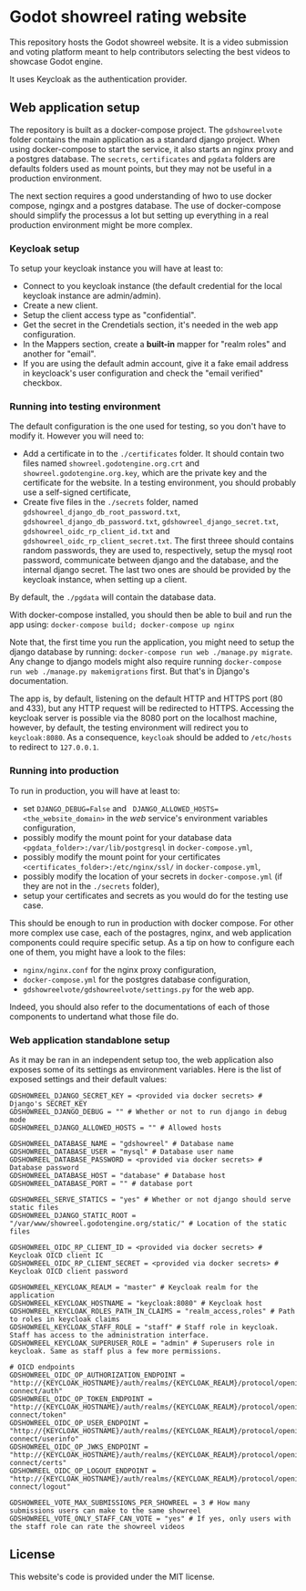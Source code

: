# Godot showreel rating website

This repository hosts the Godot showreel website. It is a video submission and
voting platform meant to help contributors selecting the best videos to
showcase Godot engine.

It uses Keycloak as the authentication provider.

## Web application setup

The repository is built as a docker-compose project. The `gdshowreelvote`
folder contains the main application as a standard django project. When using
docker-compose to start the service, it also starts an nginx proxy and a
postgres database. The `secrets`, `certificates` and `pgdata` folders are
defaults folders used as mount points, but they may not be useful in a
production environment.

The next section requires a good understanding of hwo to use docker compose,
ngingx and a postgres database. The use of docker-compose should simplify the
processus a lot but setting up everything in a real production environment
might be more complex.

### Keycloak setup

To setup your keycloak instance you will have at least to:
- Connect to you keycloak instance (the default credential for the local
  keycloak instance are admin/admin).
- Create a new client.
- Setup the client access type as "confidential".
- Get the secret in the Crendetials section, it's needed in the web app
  configuration.
- In the Mappers section, create a **built-in** mapper for "realm roles" and
  another for "email".
- If you are using the default admin account, give it a fake email address in
  keycloack's user configuration and check the "email verified" checkbox.

### Running into testing environment

The default configuration is the one used for testing, so you don't have to
modify it. However you will need to:
- Add a certificate in to the `./certificates` folder. It should contain two
 files named `showreel.godotengine.org.crt` and `showreel.godotengine.org.key`,
 which are the private key and the certificate for the website. In a testing
 environment, you should probably use a self-signed certificate,
- Create five files in the `./secrets` folder, named
  `gdshowreel_django_db_root_password.txt`,
  `gdshowreel_django_db_password.txt`, `gdshowreel_django_secret.txt`,
  `gdshowreel_oidc_rp_client_id.txt` and
  `gdshowreel_oidc_rp_client_secret.txt`. The first threee should contains
  random passwords, they are used to, respectively, setup the mysql root
  password, communicate between django and the database, and the internal
  django secret. The last two ones are should be provided by the keycloak
  instance, when setting up a client.

By default, the `./pgdata` will contain the database data.

With docker-compose installed, you should then be able to buil and run the
app using: `docker-compose build; docker-compose up nginx`

Note that, the first time you run the application, you might need to setup the
django database by running: `docker-compose run web ./manage.py migrate`. Any
change to django models might also require running `docker-compose run web
./manage.py makemigrations` first. But that's in Django's documentation.

The app is, by default, listening on the default HTTP and HTTPS port (80 and
433), but any HTTP request will be redirected to HTTPS. Accessing the keycloak
server is possible via the 8080 port on the localhost machine, however, by
default, the testing environment will redirect you to `keycloak:8080`. As a
consequence, `keycloak` should be added to `/etc/hosts` to redirect to
`127.0.0.1`.

### Running into production

To run in production, you will have at least to:
- set `DJANGO_DEBUG=False` and ` DJANGO_ALLOWED_HOSTS=<the_website_domain>` in
  the *web* service's environment variables configuration,
- possibly modify the mount point for your database data
  `<pgdata_folder>:/var/lib/postgresql` in `docker-compose.yml`,
- possibly modify the mount point for your certificates
  `<certificates_folder>:/etc/nginx/ssl/` in `docker-compose.yml`,
- possibly modify the location of your secrets in  `docker-compose.yml` (if
  they are not in the `./secrets` folder),
- setup your certificates and secrets as you would do for the testing use case.

This should be enough to run in production with docker compose. For other more
complex use case, each of the postagres, nginx, and web application components
could require specific setup. As a tip on how to configure each one of them,
you might have a look to the files:

- `nginx/nginx.conf` for the nginx proxy configuration,
- `docker-compose.yml` for the postgres database configuration,
- `gdshowreelvote/gdshowreelvote/settings.py` for the web app.

Indeed, you should also refer to the documentations of each of those components
to undertand what those file do.

### Web application standablone setup

As it may be ran in an independent setup too, the web application also exposes
some of its settings as environment variables. Here is the list of exposed
settings and their default values:

```
GDSHOWREEL_DJANGO_SECRET_KEY = <provided via docker secrets> # Django's SECRET_KEY
GDSHOWREEL_DJANGO_DEBUG = "" # Whether or not to run django in debug mode
GDSHOWREEL_DJANGO_ALLOWED_HOSTS = "" # Allowed hosts

GDSHOWREEL_DATABASE_NAME = "gdshowreel" # Database name
GDSHOWREEL_DATABASE_USER = "mysql" # Database user name
GDSHOWREEL_DATABASE_PASSWORD = <provided via docker secrets> # Database password
GDSHOWREEL_DATABASE_HOST = "database" # Database host
GDSHOWREEL_DATABASE_PORT = "" # database port

GDSHOWREEL_SERVE_STATICS = "yes" # Whether or not django should serve static files
GDSHOWREEL_DJANGO_STATIC_ROOT = "/var/www/showreel.godotengine.org/static/" # Location of the static files

GDSHOWREEL_OIDC_RP_CLIENT_ID = <provided via docker secrets> # Keycloak OICD client IC
GDSHOWREEL_OIDC_RP_CLIENT_SECRET = <provided via docker secrets> # Keycloak OICD client password

GDSHOWREEL_KEYCLOAK_REALM = "master" # Keycloak realm for the application
GDSHOWREEL_KEYCLOAK_HOSTNAME = "keycloak:8080" # Keycloak host
GDSHOWREEL_KEYCLOAK_ROLES_PATH_IN_CLAIMS = "realm_access,roles" # Path to roles in keycloak claims
GDSHOWREEL_KEYCLOAK_STAFF_ROLE = "staff" # Staff role in keycloak. Staff has access to the administration interface.
GDSHOWREEL_KEYCLOAK_SUPERUSER_ROLE = "admin" # Superusers role in keycloak. Same as staff plus a few more permissions.

# OICD endpoints
GDSHOWREEL_OIDC_OP_AUTHORIZATION_ENDPOINT = "http://{KEYCLOAK_HOSTNAME}/auth/realms/{KEYCLOAK_REALM}/protocol/openid-connect/auth"
GDSHOWREEL_OIDC_OP_TOKEN_ENDPOINT = "http://{KEYCLOAK_HOSTNAME}/auth/realms/{KEYCLOAK_REALM}/protocol/openid-connect/token"
GDSHOWREEL_OIDC_OP_USER_ENDPOINT = "http://{KEYCLOAK_HOSTNAME}/auth/realms/{KEYCLOAK_REALM}/protocol/openid-connect/userinfo"
GDSHOWREEL_OIDC_OP_JWKS_ENDPOINT = "http://{KEYCLOAK_HOSTNAME}/auth/realms/{KEYCLOAK_REALM}/protocol/openid-connect/certs"
GDSHOWREEL_OIDC_OP_LOGOUT_ENDPOINT = "http://{KEYCLOAK_HOSTNAME}/auth/realms/{KEYCLOAK_REALM}/protocol/openid-connect/logout"

GDSHOWREEL_VOTE_MAX_SUBMISSIONS_PER_SHOWREEL = 3 # How many submissions users can make to the same showreel
GDSHOWREEL_VOTE_ONLY_STAFF_CAN_VOTE = "yes" # If yes, only users with the staff role can rate the showreel videos
```

## License

This website's code is provided under the MIT license.

